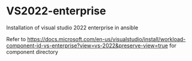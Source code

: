 # VS2022-enterprise
Installation of visual studio 2022 enterprise in ansible

Refer to https://docs.microsoft.com/en-us/visualstudio/install/workload-component-id-vs-enterprise?view=vs-2022&preserve-view=true for component directory
